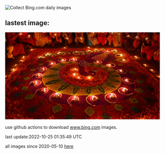 ![Collect Bing.com daily images](https://github.com/counter2015/bing-daily-images/workflows/Collect%20Bing.com%20daily%20images/badge.svg)
## lastest image:
![](images/GuwahatiDiwali.jpg)

use github actions to download www.bing.com images.

last update:2022-10-25 01:35:49 UTC

all images since 2020-05-10 [here](https://github.com/counter2015/bing-daily-images/tree/master/images) 

